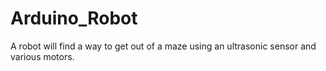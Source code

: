 # Arduino_Robot
A robot will find a way to get out of a maze using an ultrasonic sensor and various motors.
